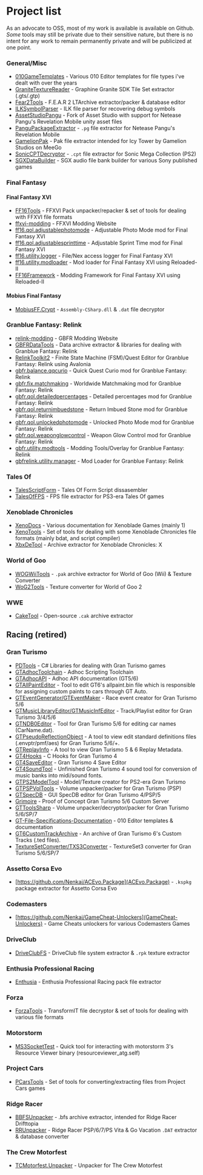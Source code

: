 # Project list

As an advocate to OSS, most of my work is available is available on Github. *Some* tools may still be private due to their sensitive nature, but there is no intent for any work to remain permanently private and will be publicized at one point.

### General/Misc
* [010GameTemplates](https://github.com/Nenkai/010GameTemplates) - Various 010 Editor templates for file types i've dealt with over the years
* [GraniteTextureReader](https://github.com/Nenkai/GraniteTextureReader) - Graphine Granite SDK Tile Set extractor (.gts/.gtp)
* [Fear2Tools](https://github.com/Nenkai/Fear2Tools) - F.E.A.R 2 LTArchive extractor/packer & database editor
* [ILKSymbolParser](https://github.com/Nenkai/ILKSymbolParser) - ILK file parser for recovering debug symbols
* [AssetStudioPangu](https://github.com/Nenkai/AssetStudioPangu) - Fork of Asset Studio with support for Netease Pangu's Revelation Mobile unity asset files
* [PanguPackageExtractor](https://github.com/Nenkai/PanguPackageExtractor) - `.pg` file extractor for Netease Pangu's Revelation Mobile
* [GamelionPak](https://github.com/Nenkai/GamelionPak) - Pak file extractor intended for Icy Tower by Gamelion Studios on MeeGo
* [SonicCPTDecryptor](https://github.com/Nenkai/SonicCPTDecryptor) - `.cpt` file extractor for Sonic Mega Collection (PS2)
* [SGXDataBuilder](https://github.com/Nenkai/SGXDataBuilder) - SGX audio file bank builder for various Sony published games

### Final Fantasy
#### Final Fantasy XVI
* [FF16Tools](https://github.com/Nenkai/FF16Tools) - FFXVI Pack unpacker/repacker & set of tools for dealing with FFXVI file formats
* [ffxvi-modding](https://github.com/Nenkai/ffxvi-modding) - FFXVI Modding Website
* [ff16.qol.adjustablephotomode](https://github.com/Nenkai/ff16.qol.adjustablephotomode) - Adjustable Photo Mode mod for Final Fantasy XVI
* [ff16.qol.adjustablesprinttime](https://github.com/Nenkai/ff16.qol.adjustablesprinttime) - Adjustable Sprint Time mod for Final Fantasy XVI
* [ff16.utility.logger](https://github.com/Nenkai/ff16.utility.logger) - File/Nex access logger for Final Fantasy XVI
* [ff16.utility.modloader](https://github.com/Nenkai/ff16.utility.modloader) - Mod loader for Final Fantasy XVI using Reloaded-II
* [FF16Framework](https://github.com/Nenkai/FF16Framework) - Modding Framework for Final Fantasy XVI using Reloaded-II

#### Mobius Final Fantasy
* [MobiusFF.Crypt](https://github.com/Nenkai/MobiusFF.Crypt) - `Assembly-CSharp.dll` & `.dat` file decryptor

### Granblue Fantasy: Relink
* [relink-modding](https://github.com/Nenkai/relink-modding) - GBFR Modding Website
* [GBFRDataTools](https://github.com/Nenkai/GBFRDataTools) - Data archive extractor & libraries for dealing with Granblue Fantasy: Relink
* [RelinkToolkit2](https://github.com/Nenkai/RelinkToolkit2) - Finite State Machine (FSM)/Quest Editor for Granblue Fantasy: Relink using Avalonia
* [gbfr.balance.qqcurio](https://github.com/Nenkai/gbfr.balance.qqcurio) - Quick Quest Curio mod for Granblue Fantasy: Relink 
* [gbfr.fix.matchmaking](https://github.com/Nenkai/gbfr.fix.matchmaking) - Worldwide Matchmaking mod for Granblue Fantasy: Relink
* [gbfr.qol.detailedpercentages](https://github.com/Nenkai/gbfr.qol.detailedpercentages) - Detailed percentages mod for Granblue Fantasy: Relink
* [gbfr.qol.returnimbuedstone](https://github.com/Nenkai/gbfr.qol.returnimbuedstone) - Return Imbued Stone mod for Granblue Fantasy: Relink
* [gbfr.qol.unlockedphotomode](https://github.com/Nenkai/gbfr.qol.unlockedphotomodecamera) - Unlocked Photo Mode mod for Granblue Fantasy: Relink
* [gbfr.qol.weaponglowcontrol](https://github.com/Nenkai/gbfr.qol.weaponglowcontrol) - Weapon Glow Control mod for Granblue Fantasy: Relink
* [gbfr.utility.modtools](https://github.com/Nenkai/gbfr.utility.modtools) - Modding Tools/Overlay for Granblue Fantasy: Relink
* [gbfrelink.utility.manager](https://github.com/WistfulHopes/gbfrelink.utility.manager) - Mod Loader for Granblue Fantasy: Relink

### Tales Of
* [TalesScriptForm](https://github.com/Nenkai/TalesScriptForm) - Tales Of Form Script dissasembler
* [TalesOfFPS](https://github.com/Nenkai/TalesOfFPS) - FPS file extractor for PS3-era Tales Of games

### Xenoblade Chronicles
* [XenoDocs](https://github.com/Nenkai/XenoDocs) - Various documentation for Xenoblade Games (mainly 1)
* [XenoTools](https://github.com/Nenkai/XenoTools) - Set of tools for dealing with some Xenoblade Chronicles file formats (mainly bdat, and script compiler) 
* [XbxDeTool](https://github.com/Nenkai/XbxDeTool) - Archive extractor for Xenoblade Chronicles: X

### World of Goo
* [WOGWiiTools](https://github.com/Nenkai/WOGWiiTools) - `.pak` archive extractor for World of Goo (Wii) & Texture Converter
* [WoG2Tools](https://github.com/Nenkai/WoG2Tools) - Texture converter for World of Goo 2

### WWE
* [CakeTool](https://github.com/Nenkai/CakeTool) - Open-source `.cak` archive extractor

## Racing (retired)

### Gran Turismo
* [PDTools](https://github.com/Nenkai/PDTools) - C# Libraries for dealing with Gran Turismo games
* [GTAdhocToolchain](https://github.com/Nenkai/GTAdhocToolchain) - Adhoc Scripting Toolchain
* [GTAdhocAPI](https://github.com/Nenkai/GTAdhocAPI) - Adhoc API documentation (GT5/6)
* [GTAllPaintEditor](https://github.com/Nenkai/GTAllPaintEditor) - Tool to edit GT6's allpaint.bin file which is responsible for assigning custom paints to cars through GT Auto.
* [GTEventGenerator/GTEventMaker](https://github.com/Nenkai/GTEventGenerator) - Race event creator for Gran Turismo 5/6
* [GTMusicLibraryEditor/GTMusicInfEditor](https://github.com/Nenkai/GTMusicLibraryEditor) - Track/Playlist editor for Gran Turismo 3/4/5/6
* [GTNDB0Editor](https://github.com/Nenkai/GTNDB0Editor) - Tool for Gran Turismo 5/6 for editing car names (CarName.dat).
* [GTPseudoReflectionObject](https://github.com/Nenkai/GTPseudoReflectionObject) - A tool to view edit standard definitions files (.envptr/pmf/aes) for Gran Turismo 5/6/+.
* [GTReplayInfo](https://github.com/Nenkai/GTReplayInfo) - A tool to view Gran Turismo 5 & 6 Replay Metadata.
* [GT4Hooks](https://github.com/Nenkai/GT4Hooks) - C Hooks for Gran Turismo 4
* [GT4SaveEditor](https://github.com/Nenkai/GT4SaveEditor) - Gran Turismo 4 Save Editor
* [GT4SoundTool](https://github.com/Nenkai/GT4SoundTool) - Unfinished Gran Turismo 4 sound tool for conversion of music banks into midi/sound fonts.
* [GTPS2ModelTool](https://github.com/Nenkai/GTPS2ModelTool) - Model/Texture creator for PS2-era Gran Turismo 
* [GTPSPVolTools](https://github.com/Nenkai/GTPSPVolTools) - Volume unpacker/packer for Gran Turismo (PSP)
* [GTSpecDB](https://github.com/Nenkai/GTSpecDB) - GUI SpecDB editor for Gran Turismo 4/PSP/5
* [Grimoire](https://github.com/Nenkai/Grimoire) - Proof of Concept Gran Turismo 5/6 Custom Server
* [GTToolsSharp](https://github.com/Nenkai/GTToolsSharp) - Volume unpacker/decryptor/packer for Gran Turismo 5/6/SP/7
* [GT-File-Specifications-Documentation](https://github.com/Nenkai/GT-File-Specifications-Documentation) - 010 Editor templates & documentation
* [GT6CustomTrackArchive](https://github.com/Nenkai/GT6_Custom_Track_Archive) - An archive of Gran Turismo 6's Custom Tracks (.ted files).
* [TextureSetConverter/TXS3Converter](https://github.com/Nenkai/TXS3Converter) - TextureSet3 converter for Gran Turismo 5/6/SP/7

### Assetto Corsa Evo
* [https://github.com/Nenkai/ACEvo.Package](ACEvo.Package) - `.kspkg` package extractor for Assetto Corsa Evo

### Codemasters
* [https://github.com/Nenkai/GameCheat-Unlockers](GameCheat-Unlockers) - Game Cheats unlockers for various Codemasters Games

### DriveClub
* [DriveClubFS](https://github.com/Nenkai/DriveClubFS) - DriveClub file system extractor & `.rpk` texture extractor

### Enthusia Professional Racing
* [Enthusia](https://github.com/Nenkai/EnthusiaVolumeFS) - Enthusia Professional Racing pack file extractor

### Forza
* [ForzaTools](https://github.com/Nenkai/ForzaTools) - TransformIT file decryptor & set of tools for dealing with various file formats

### Motorstorm
* [MS3SocketTest](https://github.com/Nenkai/MS3SocketTest) - Quick tool for interacting with motorstorm 3's Resource Viewer binary (resourceviewer_atg.self)

### Project Cars
* [PCarsTools](https://github.com/Nenkai/PCarsTools) - Set of tools for converting/extracting files from Project Cars games

### Ridge Racer
* [BBFSUnpacker](https://github.com/Nenkai/BBFSUnpacker) - .bfs archive extractor, intended for Ridge Racer Drifttopia
* [RRUnpacker](https://github.com/Nenkai/RRUnpacker) - Ridge Racer PSP/6/7/PS Vita & Go Vacation `.DAT` extractor & database converter

### The Crew Motorfest
* [TCMotorfest.Unpacker](https://github.com/Nenkai/TCMotorfest.Unpacker) - Unpacker for The Crew Motorfest
